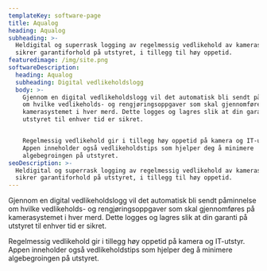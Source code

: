 ```yaml
---
templateKey: software-page
title: Aqualog
heading: Aqualog
subheading: >-
  Heldigital og superrask logging av regelmessig vedlikehold av kamerasystemet
  sikrer garantiforhold på utstyret, i tillegg til høy oppetid.
featuredimage: /img/site.png
softwareDescription:
  heading: Aqualog
  subheading: Digital vedlikeholdslogg
  body: >-
    Gjennom en digital vedlikeholdslogg vil det automatisk bli sendt påminnelse
    om hvilke vedlikeholds- og rengjøringsoppgaver som skal gjennomføres på
    kamerasystemet i hver merd. Dette logges og lagres slik at din garanti på
    utstyret til enhver tid er sikret. 


    Regelmessig vedlikehold gir i tillegg høy oppetid på kamera og IT-utstyr.
    Appen inneholder også vedlikeholdstips som hjelper deg å minimere
    algebegroingen på utstyret.
seoDescription: >-
  Heldigital og superrask logging av regelmessig vedlikehold av kamerasystemet
  sikrer garantiforhold på utstyret, i tillegg til høy oppetid.
---
```

Gjennom en digital vedlikeholdslogg vil det automatisk bli sendt påminnelse om hvilke vedlikeholds- og rengjøringsoppgaver som skal gjennomføres på kamerasystemet i hver merd. Dette logges og lagres slik at din garanti på utstyret til enhver tid er sikret. 

Regelmessig vedlikehold gir i tillegg høy oppetid på kamera og IT-utstyr. Appen inneholder også vedlikeholdstips som hjelper deg å minimere algebegroingen på utstyret. 
